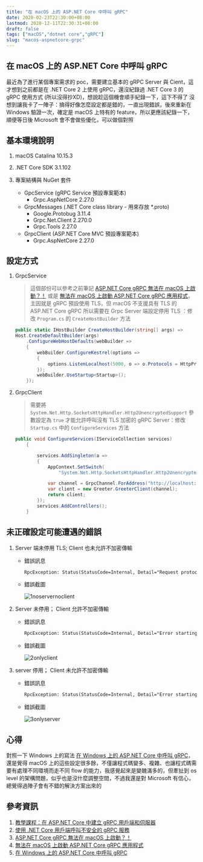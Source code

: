 ```yaml
---
title: "在 macOS 上的 ASP.NET Core 中呼叫 gRPC"
date: 2020-02-23T22:30:00+08:00
lastmod: 2020-12-11T22:30:31+08:00
draft: false
tags: ["macOS","dotnet core","gRPC"]
slug: "macos-aspnetcore-grpc"
---
```


## 在 macOS 上的 ASP.NET Core 中呼叫 gRPC

最近為了進行某個專案需求的 poc，需要建立基本的 gRPC Server 與 Cient，這才想到之前都是在 .NET Core 2 上使用 gRPC，還沒紀錄過 .NET Core 3 的 gRPC 使用方式 (所以沒得抄XD)，想說趁這個機會順手紀錄一下，這下不得了  沒想到讓我卡了一陣子：搞得好像怎麼設定都是錯的，一直出現錯誤，後來重新在 Windows 驗證一次，確定是 macOS 上特有的 feature，所以更應該紀錄一下，順便等日後 Microsoft 會不會做些優化，可以做個對照

## 基本環境說明

1. macOS Catalina 10.15.3
2. .NET Core SDK 3.1.102
3. 專案結構與 NuGet 套件

    - GpcService (gRPC Service 預設專案範本)
      - Grpc.AspNetCore 2.27.0
    - GrpcMessages (.NET Core class library - 用來存放 *.proto)
      - Google.Protobug 3.11.4
      - Grpc.Net.Client 2.270.0
      - Grpc.Tools 2.27.0
    - GrpcClient (ASP.NET Core MVC 預設專案範本)
      - Grpc.AspNetCore 2.27.0

## 設定方式

1. GrpcService

    > 這個部份可以參考之前筆記 [ASP.NET Core gRPC 無法在 macOS 上啟動？！](/aspdotnet-core-grpc-macos/) 或是 [無法在 macOS 上啟動 ASP.NET Core gRPC 應用程式](https://docs.microsoft.com/zh-tw/aspnet/core/grpc/troubleshoot?view=aspnetcore-3.1&WT.mc_id=DOP-MVP-5002594#unable-to-start-aspnet-core-grpc-app-on-macos)，主因就是 gRPC 預設使用 TLS，但 macOS 不支援具有 TLS 的 ASP.NET Core gRPC 所以需要在 Grpc Server 端設定停用 TLS ：修改 `Program.cs` 的 `CreateHostBuilder` 方法

    ```cs
    public static IHostBuilder CreateHostBuilder(string[] args) =>
    Host.CreateDefaultBuilder(args)
        .ConfigureWebHostDefaults(webBuilder =>
        {
            webBuilder.ConfigureKestrel(options =>
            {
                options.ListenLocalhost(5000, o => o.Protocols = HttpProtocols.Http2);
            });
            webBuilder.UseStartup<Startup>();
        });
    ```

2. GrpcClient

    > 需要將 `System.Net.Http.SocketsHttpHandler.Http2UnencryptedSupport` 參數設定為 `true` 才能允許呼叫沒有 TLS 加密的 gRPC Server：修改 `Startup.cs` 中的 `ConfigureServices` 方法

    ```cs
    public void ConfigureServices(IServiceCollection services)
        {

            services.AddSingleton(a =>
            {
                AppContext.SetSwitch(
                    "System.Net.Http.SocketsHttpHandler.Http2UnencryptedSupport", true);

                var channel = GrpcChannel.ForAddress("http://localhost:5000");
                var client = new Greeter.GreeterClient(channel);
                return client;
            });
            services.AddControllers();
        }
    ```

## 未正確設定可能遭遇的錯誤

1. Server 端未停用 TLS; Client 也未允許不加密傳輸

    - 錯誤訊息

        ```txt
        RpcException: Status(StatusCode=Internal, Detail="Request protocol 'HTTP/1.1' is not supported.")
        ```

    - 錯誤截圖

        ![1noservernoclient](https://user-images.githubusercontent.com/3851540/75629012-6401d180-5c19-11ea-9196-c8ad2d34f8fb.png)

2. Server 未停用； Client 允許不加密傳輸

    - 錯誤訊息

        ```txt
        RpcException: Status(StatusCode=Internal, Detail="Error starting gRPC call: An error occurred while sending the request.")
        ```

    - 錯誤截圖

        ![2onlyclient](https://user-images.githubusercontent.com/3851540/75629013-682def00-5c19-11ea-9b2f-371f21fe43eb.png)

3. server 停用； Client 未允許不加密傳輸

    - 錯誤訊息

        ```txt
        RpcException: Status(StatusCode=Internal, Detail="Error starting gRPC call: Connection refused")
        ```

    - 錯誤截圖

        ![3onlyserver](https://user-images.githubusercontent.com/3851540/75629014-695f1c00-5c19-11ea-87d9-f7b65fcc5c6c.png)

## 心得

對照一下 Windows 上的寫法 [在 Windows 上的 ASP.NET Core 中呼叫 gRPC](/windows-aspnetcore-grpc)，還是覺得 macOS 上的這些設定很多餘，不僅讓程式碼變多、複雜、也讓程式碼需要有處理不同環境而走不同 flow 的能力，我感覺起來是變醜滿多的，但牽扯到 os level 的架構問題，似乎也是沒什麼調整空間，不過我還是對 Microsoft 有信心，總覺得過陣子會有不錯的解決方案出來的

## 參考資訊

1. [教學課程：在 ASP.NET Core 中建立 gRPC 用戶端和伺服器](https://docs.microsoft.com/zh-tw/aspnet/core/tutorials/grpc/grpc-start?view=aspnetcore-3.1&tabs=visual-studio&WT.mc_id=DOP-MVP-5002594)
2. [使用 .NET Core 用戶端呼叫不安全的 gRPC 服務](https://docs.microsoft.com/zh-tw/aspnet/core/grpc/troubleshoot?view=aspnetcore-3.1&WT.mc_id=DOP-MVP-5002594#call-insecure-grpc-services-with-net-core-client)
3. [ASP.NET Core gRPC 無法在 macOS 上啟動？！](/aspdotnet-core-grpc-macos/)
4. [無法在 macOS 上啟動 ASP.NET Core gRPC 應用程式](https://docs.microsoft.com/zh-tw/aspnet/core/grpc/troubleshoot?view=aspnetcore-3.1&WT.mc_id=DOP-MVP-5002594#unable-to-start-aspnet-core-grpc-app-on-macos)
5. [在 Windows 上的 ASP.NET Core 中呼叫 gRPC](/windows-aspnetcore-grpc)
